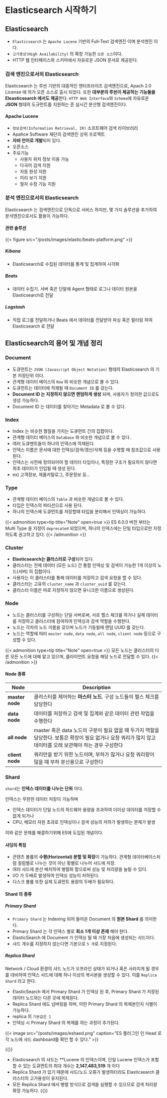 # Elasticsearch 시작하기


## Elasticsearch
+ `Elasticsearch` 는 `Apache Lucene` 기반의 Full-Text 검색엔진 이며 분석엔진 이다.
+ `고가용성(High Availability)` 의 확장 가능한 `오픈 소스`이다.
+ HTTP 웹 인터페이스와 스키마에서 자유로운 JSON 문서로 제공된다.

### 검색 엔진으로서의 Elasticsearch
Elasticsearch 는 루씬 기반의 대중적인 엔터프라이즈 검색엔진으로, Apach 2.0 License 에 의거 오픈 소스로 출시 되었다. 또한 **대부분의 루씬이 제공하는 기능들을 Eleasticsearch 에서도 제공**한다. `HTTP Web Interface`와 `Schema`에 자유로운 **JSON** 형태의 도규먼트를 지원하는 준 실시간 분산형 검색엔진이다.

#### Apache Lucene
* `정보검색(Information Retrieval, IR)` 소프트웨어 검색 라이브러리
* Apahce Software 재단의 검색엔진 상위 프로젝트
* **자바 언어로 개발**되어 있다.
* 오픈소스
* 주요기능
    - 사용자 위치 정보 이용 가능
    - 다국어 검색 지원
    - 자동 완성 지원
    - 미리 보기 지원
    - 철자 수정 기능 지원

### 분석 엔진으로서의 Elasticsearch
Elasticsearch 는 검색엔진으로 단독으로 서비스 하지만, 몇 가지 솔루션을 추가하여 분석엔진으로서도 활용이 가능하다.

#### 관련 솔루션

{{< figure src="/posts/images/elastic/beats-platform.png" >}}
##### Kibana
- Elasticsearch로 수집된 데이터를 통계 및 집계하여 시각화

##### Beats
- 데이터 수집기. 서버 혹은 단말에 Agent 형태로 로그나 데이터 원본을 Elasticsearch로 전달

##### Logstash
- 직접 로그를 전달하거나 Beats 에서 데이터를 전달받아 파싱 혹은 필터링 하여 Elasticsearch 로 전달

## Elasticsearch의 용어 및 개념 정리

### Document
+ 도큐먼트는 `JSON (Javascript Object Notation)` 형태의 Elasticsearch 의 기본 저장단위 이다.
+ 관계형 데이터 베이스의 `Row` 와 비슷한 개념으로 볼 수 있다.
+ 도큐먼트는 데이터에 적재될 때 `Document ID` 를 갖는다.
+ **Document ID 는 지정하지 않으면 랜덤하게 생성** 되며, 사용자가 정의한 값으로도 생성 가능하다.
+ Document ID 는 데이터를 찾아가는 Metadata 로 볼 수 있다.

### Index
+ Index 는 비슷한 형질을 가지는 도큐먼트 간의 집합이다.
+ 관계형 데이터 베이스의 `Database` 와 비슷한 개념으로 볼 수 있다.
+ 여러 도큐멘트들이 하나의 인덱스에 적재된다.
+ 인덱스 이름은 문서에 대한 인덱싱/검색/갱신/삭제 등을 수행할 때 참조값으로 사용된다.
+ 인덱스는 사전에 정의되어야 할 데이터 타입이나, 특정한 구조가 필요하지 않다면 최초 데이터가 인입될 때 생성 된다.
+ ex) 고객정보, 제품카탈로그, 주문정보 등...

### Type
+ 관계형 데이터 베이스의 `Table` 과 비슷한 개념으로 볼 수 있다.
+ 타입은 인덱스의 파티션으로 사용 된다.
+ 하나의 인덱스에 도큐먼트를 저장할때 타입을 분리해서 인덱싱이 가능하다.

{{< admonition type=tip title="Note" open=true >}}
ES 6.0.0 버전 부터는 Multi Type 을 지정이 `deprecated` 되었으며, 하나의 인덱스에는 단일 타입으로만 지정하도록 권고하고 있다.
{{< /admonition >}}

### Cluster
- **Elasticsearch는 클러스터로 구성**되어 있다.
- 클러스터는 전체 데이터 (모든 노드) 간 통합 인덱싱 및 검색이 가능한 1개 이상의 노드(서버) 의 집합이다.
- 사용자는 이 클러스터를 통해 데이터를 저장하고 검색 요청을 할 수 있다.
- 클러스터는 고유의 `cluster_name` 과 `cluster_uuid` 를 갖는다.
- 클러스터 이름은 따로 지정하지 않으면 유니크한 이름으로 생성된다.

### Node
- 노드는 클러스터를 구성하는 단일 서버로써, 서로 헬스 체크를 하거나 실제 데이터를 저장하고 클러스터에 참여하여 인덱싱과 검색 역할을 수행한다.
- 노드는 각자의 노드 이름을 갖으며 노드가 기동될때 랜덤 UUID 를 갖는다.
- 노드는 역할에 따라 `master node`, `data node`, `all node`, `client node` 등으로 구성할 수 있다.

{{< admonition type=tip title="Note" open=true >}}
모든 노드는 클러스터의 다른 모든 노드에 대해 알고 있으며, 클라이언트 요청을 해당 노드로 전달할 수 있다.
{{< /admonition >}}
 
#### Node 종류

| Node | Description |
| ------ | ----------- |
| **master node**|클러스터를 제어하는 **마스터 노드**. 구성 노드들의 헬스 체크를 담당한다|
| **data node**|데이터를 저장하고 검색 및 집계와 같은 데이터 관련 작업을 수행한다|
| **all node**|master 혹은 data 노드의 구분이 필요 없을 때 두가지 역할을 담당한다. 보통은 확장이 필요 없거나 요청 쿼리가 많지 않고 데이터를 오래 보관해야 하는 경우 구성한다|
| **client node**|쿼리만을 받기 위한 노드이며, 부하가 많거나 요청 쿼리량이 많을 때 부하 분산용으로 구성한다

### Shard
`shard`는 **인덱스 데이터를 나누는 단위** 이다.

인덱스는 무한한 데이터 저장이 가능하며 
- 인덱스 데이터가 단일 노드의 하드웨어 용량을 초과하여 더이상 데이터를 저장할 수 없게 되거나 
- CPU, 메모리 자원 초과로 인덱싱이나 검색 성능의 저하가 발생하는 문제가 발생

이와 같은 문제를 해결하기위해 ES에 도입된 개념이다. 

#### 샤딩의 특징
- 콘텐츠 볼륨의 **수평(Horizontal) 분할 및 확장**이 가능하다. 관계형 데이터베이스처럼 컬럼별로 나누는 것이 아닌 횡별로 나누어 샤드에 저장.
- 여러 샤드에 분산 배치하여 병렬화 함으로써 성능 및 처리량을 늘릴 수 있다.
- I/O 가 두배로 발생하여 인덱싱 성능이 저하된다.
- 디스크 볼륨 또한 실제 도큐먼트 용량의 두배가 필요하다.

#### Shard 의 종류
##### Primary Shard
- `Primary Shard` 는 Indexing 되어 들어온 Document 의 **원본 Shard** 를 의미한다.
- Primary Shard 는 각 인덱스 별로 **최소 1개 이상 존재** 해야 한다.
- ElasticSearch 에 Document 가 인덱싱 될 때 가장 처음에 생성되는 샤드이다.
- 샤드 개수를 지정하지 않는다면 기본으로 `5 개`로 지정된다.

##### Replica Shard
Network / Cloud 환경의 샤드 노드가 오프라인 상태가 되거나 혹은 사라지게 될 경우를 대비하여 인덱스 샤드에 대해 하나 이상의 복사본을 생성할 수 있다. 이를 `Replica Shard` 라고 한다.

+ ElasticSearch 에서 Primary Shard 가 인덱싱 된 후, Primary Shard 가 저장된 데이터 노드와는 다른 곳에 복제된다.
+ Replica Shard 에도 넘버링을 하며, 어떤 Primary Shard 의 복제본인지 식별이 가능하다.
+ replica 의 `기본값은 1`
+ 인덱싱 시 Primary Shard 의 복제를 하는 과정이 추가된다.


{{< image src="/posts/images/eshaed.png" caption="ES 플러그인 인 Head 로 각 노드에 샤드 dashboard를 확인 할 수 있다."  >}}

{{<admonition type=info >}}
- Elasticsearch 의 샤드는 
**Lucene 의 인덱스이며, 단일 Lucene 인덱스가 포함할 수 있는 도큐먼트의 최대 개수는 **2,147,483,519** 개 이다
- Replica Shard 가 있기 때문에 샤드/노드 오류가 발생하더라도 Elasticsearch 클러스터의 고가용성이 유지된다.
- 모든 Replica Shard 에서 병렬 방식으로 검색을 실행할 수 있으므로 검색 처리량 확장 가능하다.
{{</admonition>}}
